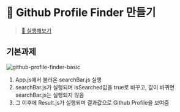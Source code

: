 # 🐰 Github Profile Finder 만들기
>[🙉 실행해보기](https://github-profile-finder-chi.vercel.app/) 

## 기본과제
![github-profile-finder-basic](https://user-images.githubusercontent.com/81923229/116909368-16e71880-ac7f-11eb-83b9-bd66f471636b.gif)

1. App.js에서 불러온 searchBar.js 실행
2. searchBar.js가 실행되며 isSearched값을 true로 바꾸고, 값이 바뀌면 searchBar.js는 실행되지 않음
3. 그 이후에 Result.js가 실행되며 결과값으로 Github Profile을 보여줌
